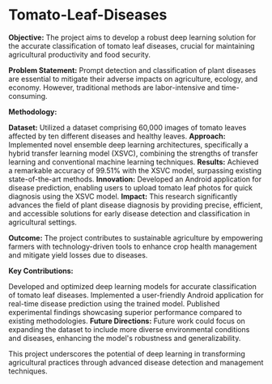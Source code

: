 # Tomato-Leaf-Diseases

**Objective:** The project aims to develop a robust deep learning solution for the accurate classification of tomato leaf diseases, crucial for maintaining agricultural productivity and food security.

**Problem Statement:** Prompt detection and classification of plant diseases are essential to mitigate their adverse impacts on agriculture, ecology, and economy. However, traditional methods are labor-intensive and time-consuming.

**Methodology:**

**Dataset:** Utilized a dataset comprising 60,000 images of tomato leaves affected by ten different diseases and healthy leaves.
**Approach:** Implemented novel ensemble deep learning architectures, specifically a hybrid transfer learning model (XSVC), combining the strengths of transfer learning and conventional machine learning techniques.
**Results:** Achieved a remarkable accuracy of 99.51% with the XSVC model, surpassing existing state-of-the-art methods.
**Innovation:** Developed an Android application for disease prediction, enabling users to upload tomato leaf photos for quick diagnosis using the XSVC model.
**Impact:** This research significantly advances the field of plant disease diagnosis by providing precise, efficient, and accessible solutions for early disease detection and classification in agricultural settings.

**Outcome:** The project contributes to sustainable agriculture by empowering farmers with technology-driven tools to enhance crop health management and mitigate yield losses due to diseases.

**Key Contributions:**

Developed and optimized deep learning models for accurate classification of tomato leaf diseases.
Implemented a user-friendly Android application for real-time disease prediction using the trained model.
Published experimental findings showcasing superior performance compared to existing methodologies.
**Future Directions:** Future work could focus on expanding the dataset to include more diverse environmental conditions and diseases, enhancing the model's robustness and generalizability.

This project underscores the potential of deep learning in transforming agricultural practices through advanced disease detection and management techniques.
